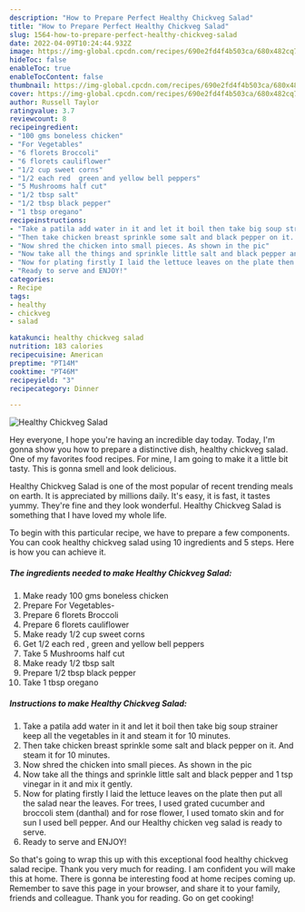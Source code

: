 ```yaml
---
description: "How to Prepare Perfect Healthy Chickveg Salad"
title: "How to Prepare Perfect Healthy Chickveg Salad"
slug: 1564-how-to-prepare-perfect-healthy-chickveg-salad
date: 2022-04-09T10:24:44.932Z
image: https://img-global.cpcdn.com/recipes/690e2fd4f4b503ca/680x482cq70/healthy-chickveg-salad-recipe-main-photo.jpg
hideToc: false
enableToc: true
enableTocContent: false
thumbnail: https://img-global.cpcdn.com/recipes/690e2fd4f4b503ca/680x482cq70/healthy-chickveg-salad-recipe-main-photo.jpg
cover: https://img-global.cpcdn.com/recipes/690e2fd4f4b503ca/680x482cq70/healthy-chickveg-salad-recipe-main-photo.jpg
author: Russell Taylor
ratingvalue: 3.7
reviewcount: 8
recipeingredient:
- "100 gms boneless chicken"
- "For Vegetables"
- "6 florets Broccoli"
- "6 florets cauliflower"
- "1/2 cup sweet corns"
- "1/2 each red  green and yellow bell peppers"
- "5 Mushrooms half cut"
- "1/2 tbsp salt"
- "1/2 tbsp black pepper"
- "1 tbsp oregano"
recipeinstructions:
- "Take a patila add water in it and let it boil then take big soup strainer keep all the vegetables in it and steam it for 10 minutes."
- "Then take chicken breast sprinkle some salt and black pepper on it. And steam it for 10 minutes."
- "Now shred the chicken into small pieces. As shown in the pic"
- "Now take all the things and sprinkle little salt and black pepper and 1 tsp vinegar in it and mix it gently."
- "Now for plating firstly I laid the lettuce leaves on the plate then put all the salad near the leaves. For trees, I used grated cucumber and broccoli stem (danthal) and for rose flower, I used tomato skin and for sun I used bell pepper. And our Healthy chicken veg salad is ready to serve."
- "Ready to serve and ENJOY!"
categories:
- Recipe
tags:
- healthy
- chickveg
- salad

katakunci: healthy chickveg salad 
nutrition: 183 calories
recipecuisine: American
preptime: "PT14M"
cooktime: "PT46M"
recipeyield: "3"
recipecategory: Dinner

---
```



![Healthy Chickveg Salad](https://img-global.cpcdn.com/recipes/690e2fd4f4b503ca/680x482cq70/healthy-chickveg-salad-recipe-main-photo.jpg)

Hey everyone, I hope you're having an incredible day today. Today, I'm gonna show you how to prepare a distinctive dish, healthy chickveg salad. One of my favorites food recipes. For mine, I am going to make it a little bit tasty. This is gonna smell and look delicious.



Healthy Chickveg Salad is one of the most popular of recent trending meals on earth. It is appreciated by millions daily. It's easy, it is fast, it tastes yummy. They're fine and they look wonderful. Healthy Chickveg Salad is something that I have loved my whole life.


To begin with this particular recipe, we have to prepare a few components. You can cook healthy chickveg salad using 10 ingredients and 5 steps. Here is how you can achieve it.

<!--inarticleads1-->

##### The ingredients needed to make Healthy Chickveg Salad:

1. Make ready 100 gms boneless chicken
1. Prepare For Vegetables-
1. Prepare 6 florets Broccoli
1. Prepare 6 florets cauliflower
1. Make ready 1/2 cup sweet corns
1. Get 1/2 each red , green and yellow bell peppers
1. Take 5 Mushrooms half cut
1. Make ready 1/2 tbsp salt
1. Prepare 1/2 tbsp black pepper
1. Take 1 tbsp oregano




<!--inarticleads2-->

##### Instructions to make Healthy Chickveg Salad:

1. Take a patila add water in it and let it boil then take big soup strainer keep all the vegetables in it and steam it for 10 minutes.
1. Then take chicken breast sprinkle some salt and black pepper on it. And steam it for 10 minutes.
1. Now shred the chicken into small pieces. As shown in the pic
1. Now take all the things and sprinkle little salt and black pepper and 1 tsp vinegar in it and mix it gently.
1. Now for plating firstly I laid the lettuce leaves on the plate then put all the salad near the leaves. For trees, I used grated cucumber and broccoli stem (danthal) and for rose flower, I used tomato skin and for sun I used bell pepper. And our Healthy chicken veg salad is ready to serve.
1. Ready to serve and ENJOY!



So that's going to wrap this up with this exceptional food healthy chickveg salad recipe. Thank you very much for reading. I am confident you will make this at home. There is gonna be interesting food at home recipes coming up. Remember to save this page in your browser, and share it to your family, friends and colleague. Thank you for reading. Go on get cooking!
